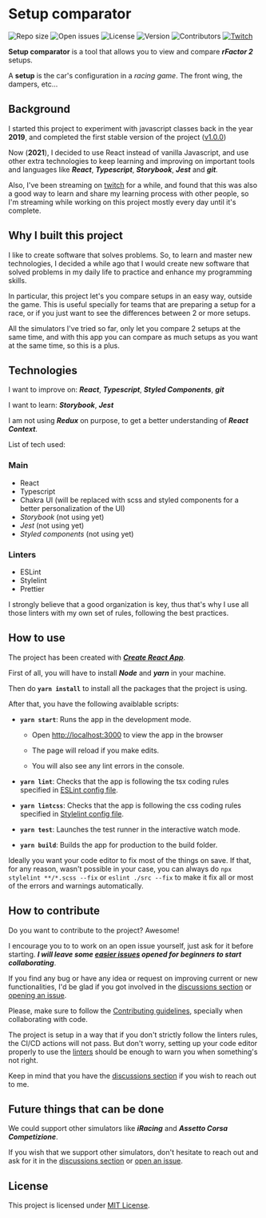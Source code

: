 # Setup comparator

![Repo size](https://img.shields.io/github/repo-size/sergih28/setup-comparator?style=flat-square)
![Open issues](https://img.shields.io/github/issues/sergih28/setup-comparator?style=flat-square)
![License](https://img.shields.io/github/license/sergih28/setup-comparator?style=flat-square)
![Version](https://img.shields.io/github/package-json/v/sergih28/setup-comparator?style=flat-square&sort=semver)
![Contributors](https://img.shields.io/github/contributors/sergih28/setup-comparator?style=flat-square)
[![Twitch](https://img.shields.io/twitch/status/sergi28tv?style=flat-square)][twitch]

**Setup comparator** is a tool that allows you to view and compare ***rFactor 2*** setups.

A **setup** is the car's configuration in a *racing game*. The front wing, the dampers, etc...

## Background

I started this project to experiment with javascript classes back in the year **2019**, and completed the first stable version of the project ([v1.0.0])

Now (**2021**), I decided to use React instead of vanilla Javascript, and use other extra technologies to keep learning and improving on important tools and languages like ***React***, ***Typescript***, ***Storybook***, ***Jest*** and ***git***.

Also, I've been streaming on [twitch] for a while, and found that this was also a good way to learn and share my learning process with other people, so I'm streaming while working on this project mostly every day until it's complete.

## Why I built this project

I like to create software that solves problems. So, to learn and master new technologies, I decided a while ago that I would create new software that solved problems in my daily life to practice and enhance my programming skills.

In particular, this project let's you compare setups in an easy way, outside the game. This is useful specially for teams that are preparing a setup for a race, or if you just want to see the differences between 2 or more setups.

All the simulators I've tried so far, only let you compare 2 setups at the same time, and with this app you can compare as much setups as you want at the same time, so this is a plus.

## Technologies

I want to improve on: ***React***, ***Typescript***, ***Styled Components***, ***git***

I want to learn: ***Storybook***, ***Jest***

I am not using ***Redux*** on purpose, to get a better understanding of ***React Context***.

List of tech used:

### Main

- React
- Typescript
- Chakra UI (will be replaced with scss and styled components for a better personalization of the UI)
- *Storybook* (not using yet)
- *Jest* (not using yet)
- *Styled components* (not using yet)

### Linters

- ESLint
- Stylelint
- Prettier

I strongly believe that a good organization is key, thus that's why I use all those linters with my own set of rules, following the best practices.

## How to use

The project has been created with [***Create React App***][Create React App].

First of all, you will have to install ***Node*** and ***yarn*** in your machine.

Then do **`yarn install`** to install all the packages that the project is using.

After that, you have the following avaiblable scripts:

- **`yarn start`**: Runs the app in the development mode.

  - Open [http://localhost:3000][localhost] to view the app in the browser

  - The page will reload if you make edits.

  - You will also see any lint errors in the console.

- **`yarn lint`**: Checks that the app is following the tsx coding rules specified in [ESLint config file][eslintrc].

- **`yarn lintcss`**: Checks that the app is following the css coding rules specified in [Stylelint config file][stylelintrc].

- **`yarn test`**: Launches the test runner in the interactive watch mode.

- **`yarn build`**: Builds the app for production to the build folder.

Ideally you want your code editor to fix most of the things on save. If that, for any reason, wasn't possible in your case, you can always do `npx stylelint **/*.scss --fix` or `eslint ./src --fix` to make it fix all or most of the errors and warnings automatically.

## How to contribute

Do you want to contribute to the project? Awesome!

I encourage you to to work on an open issue yourself, just ask for it before starting. ***I will leave some [easier issues] opened for beginners to start collaborating***.

If you find any bug or have any idea or request on improving current or new functionalities, I'd be glad if you got involved in the [discussions section] or [opening an issue][open an issue].

Please, make sure to follow the [Contributing guidelines], specially when collaborating with code.

The project is setup in a way that if you don't strictly follow the linters rules, the CI/CD actions will not pass. But don't worry, setting up your code editor properly to use the [linters] should be enough to warn you when something's not right.

Keep in mind that you have the [discussions section] if you wish to reach out to me.

## Future things that can be done

We could support other simulators like ***iRacing*** and ***Assetto Corsa Competizione***.

If you wish that we support other simulators, don't hesitate to reach out and ask for it in the [discussions section] or [open an issue].

## License

This project is licensed under [MIT License].

[v1.0.0]: https://github.com/Sergih28/setup-comparator/releases/tag/v1.0.0
[Contributing guidelines]: CONTRIBUTING.md
[MIT License]: LICENSE
[twitch]: https://www.twitch.tv/sergi28tv
[Create React App]: https://github.com/facebook/create-react-app
[localhost]: http://localhost:3000
[eslintrc]: .eslintrc.json
[stylelintrc]: .stylelintrc.json
[discussions section]: https://github.com/Sergih28/setup-comparator/discussions
[open an issue]: https://github.com/Sergih28/setup-comparator/issues/new/choose
[linters]: #linters
[easier issues]: https://github.com/Sergih28/setup-comparator/issues?q=is%3Aopen+is%3Aissue+label%3A%22good+first+issue%22
